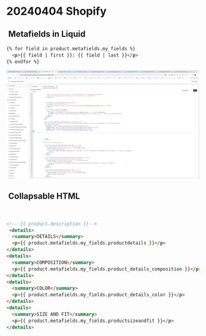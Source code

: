 # 20240404 Shopify

##  Metafields in Liquid

```html
{% for field in product.metafields.my_fields %}
  <p>{{ field | first }}: {{ field | last }}</p>
{% endfor %}
```

![alt text](liquid.png)

##  Collapsable HTML

```html


<!-- {{ product.description }}-->
 <details>
  <summary>DETAILS</summary>
  <p>{{ product.metafields.my_fields.productdetails }}</p>
</details>
<details>
  <summary>COMPOSITION</summary>
  <p>{{ product.metafields.my_fields.product_details_composition }}</p>
</details>
<details>
  <summary>COLOR</summary>
  <p>{{ product.metafields.my_fields.product_details_color }}</p>
</details>
<details>
  <summary>SIZE AND FIT</summary>
  <p>{{ product.metafields.my_fields.productsizeandfit }}</p>
</details>
```
